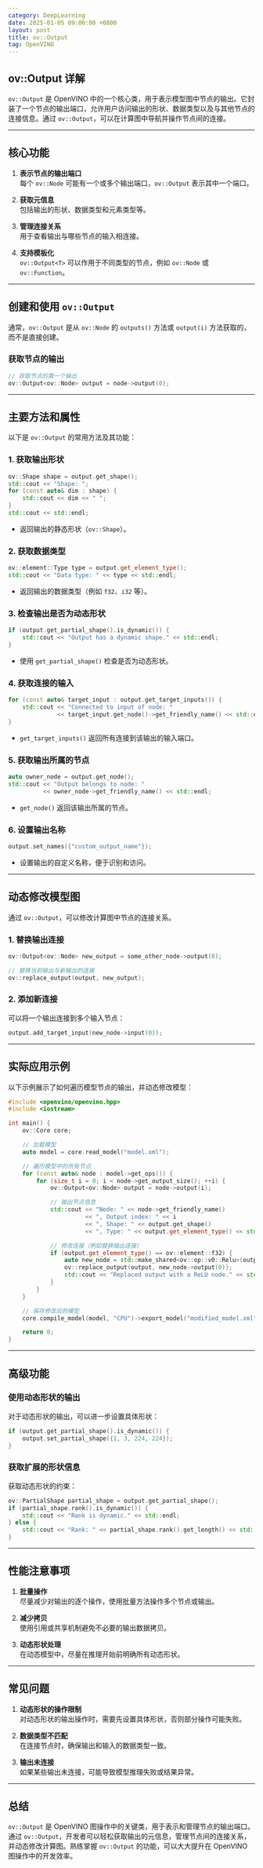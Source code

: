 ```yaml
---
category: DeepLearning
date: 2025-01-05 09:00:00 +0800
layout: post
title: ov::Output
tag: OpenVINO
---
```

## ov::Output 详解

`ov::Output` 是 OpenVINO 中的一个核心类，用于表示模型图中节点的输出。它封装了一个节点的输出端口，允许用户访问输出的形状、数据类型以及与其他节点的连接信息。通过 `ov::Output`，可以在计算图中导航并操作节点间的连接。

---

## **核心功能**

1. **表示节点的输出端口**  
   每个 `ov::Node` 可能有一个或多个输出端口，`ov::Output` 表示其中一个端口。

2. **获取元信息**  
   包括输出的形状、数据类型和元素类型等。

3. **管理连接关系**  
   用于查看输出与哪些节点的输入相连接。

4. **支持模板化**  
   `ov::Output<T>` 可以作用于不同类型的节点，例如 `ov::Node` 或 `ov::Function`。

---

## **创建和使用 `ov::Output`**

通常，`ov::Output` 是从 `ov::Node` 的 `outputs()` 方法或 `output(i)` 方法获取的，而不是直接创建。

### **获取节点的输出**
```cpp
// 获取节点的第一个输出
ov::Output<ov::Node> output = node->output(0);
```

---

## **主要方法和属性**

以下是 `ov::Output` 的常用方法及其功能：

### **1. 获取输出形状**
```cpp
ov::Shape shape = output.get_shape();
std::cout << "Shape: ";
for (const auto& dim : shape) {
    std::cout << dim << " ";
}
std::cout << std::endl;
```
- 返回输出的静态形状（`ov::Shape`）。

### **2. 获取数据类型**
```cpp
ov::element::Type type = output.get_element_type();
std::cout << "Data type: " << type << std::endl;
```
- 返回输出的数据类型（例如 `f32`、`i32` 等）。

### **3. 检查输出是否为动态形状**
```cpp
if (output.get_partial_shape().is_dynamic()) {
    std::cout << "Output has a dynamic shape." << std::endl;
}
```
- 使用 `get_partial_shape()` 检查是否为动态形状。

### **4. 获取连接的输入**
```cpp
for (const auto& target_input : output.get_target_inputs()) {
    std::cout << "Connected to input of node: " 
              << target_input.get_node()->get_friendly_name() << std::endl;
}
```
- `get_target_inputs()` 返回所有连接到该输出的输入端口。

### **5. 获取输出所属的节点**
```cpp
auto owner_node = output.get_node();
std::cout << "Output belongs to node: " 
          << owner_node->get_friendly_name() << std::endl;
```
- `get_node()` 返回该输出所属的节点。

### **6. 设置输出名称**
```cpp
output.set_names({"custom_output_name"});
```
- 设置输出的自定义名称，便于识别和访问。

---

## **动态修改模型图**

通过 `ov::Output`，可以修改计算图中节点的连接关系。

### **1. 替换输出连接**
```cpp
ov::Output<ov::Node> new_output = some_other_node->output(0);

// 替换当前输出与新输出的连接
ov::replace_output(output, new_output);
```

### **2. 添加新连接**
可以将一个输出连接到多个输入节点：
```cpp
output.add_target_input(new_node->input(0));
```

---

## **实际应用示例**

以下示例展示了如何遍历模型节点的输出，并动态修改模型：

```cpp
#include <openvino/openvino.hpp>
#include <iostream>

int main() {
    ov::Core core;

    // 加载模型
    auto model = core.read_model("model.xml");

    // 遍历模型中的所有节点
    for (const auto& node : model->get_ops()) {
        for (size_t i = 0; i < node->get_output_size(); ++i) {
            ov::Output<ov::Node> output = node->output(i);

            // 输出节点信息
            std::cout << "Node: " << node->get_friendly_name()
                      << ", Output index: " << i
                      << ", Shape: " << output.get_shape()
                      << ", Type: " << output.get_element_type() << std::endl;

            // 修改连接（例如替换输出连接）
            if (output.get_element_type() == ov::element::f32) {
                auto new_node = std::make_shared<ov::op::v0::Relu>(output);
                ov::replace_output(output, new_node->output(0));
                std::cout << "Replaced output with a ReLU node." << std::endl;
            }
        }
    }

    // 保存修改后的模型
    core.compile_model(model, "CPU")->export_model("modified_model.xml");

    return 0;
}
```

---

## **高级功能**

### **使用动态形状的输出**
对于动态形状的输出，可以进一步设置具体形状：
```cpp
if (output.get_partial_shape().is_dynamic()) {
    output.set_partial_shape({1, 3, 224, 224});
}
```

### **获取扩展的形状信息**
获取动态形状的约束：
```cpp
ov::PartialShape partial_shape = output.get_partial_shape();
if (partial_shape.rank().is_dynamic()) {
    std::cout << "Rank is dynamic." << std::endl;
} else {
    std::cout << "Rank: " << partial_shape.rank().get_length() << std::endl;
}
```

---

## **性能注意事项**

1. **批量操作**  
   尽量减少对输出的逐个操作，使用批量方法操作多个节点或输出。

2. **减少拷贝**  
   使用引用或共享机制避免不必要的输出数据拷贝。

3. **动态形状处理**  
   在动态模型中，尽量在推理开始前明确所有动态形状。

---

## **常见问题**

1. **动态形状的操作限制**  
   对动态形状的输出操作时，需要先设置具体形状，否则部分操作可能失败。

2. **数据类型不匹配**  
   在连接节点时，确保输出和输入的数据类型一致。

3. **输出未连接**  
   如果某些输出未连接，可能导致模型推理失败或结果异常。

---

## **总结**

`ov::Output` 是 OpenVINO 图操作中的关键类，用于表示和管理节点的输出端口。通过 `ov::Output`，开发者可以轻松获取输出的元信息，管理节点间的连接关系，并动态修改计算图。熟练掌握 `ov::Output` 的功能，可以大大提升在 OpenVINO 图操作中的开发效率。